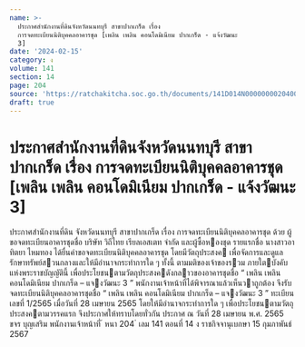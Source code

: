 ```yaml
---
name: >-
  ประกาศสำนักงานที่ดินจังหวัดนนทบุรี สาขาปากเกร็ด เรื่อง
  การจดทะเบียนนิติบุคคลอาคารชุด [เพลิน เพลิน คอนโดมิเนียม ปากเกร็ด - แจ้งวัฒนะ
  3]
date: '2024-02-15'
category: ง
volume: 141
section: 14
page: 204
source: 'https://ratchakitcha.soc.go.th/documents/141D014N0000000020400.pdf'
draft: true
---
```


# ประกาศสำนักงานที่ดินจังหวัดนนทบุรี สาขาปากเกร็ด เรื่อง การจดทะเบียนนิติบุคคลอาคารชุด [เพลิน เพลิน คอนโดมิเนียม ปากเกร็ด - แจ้งวัฒนะ 3]

ประกาศสํานักงานที่ดิน จังหวัดนนทบุรี สาขาปากเกร็ด เรื่อง การจดทะเบียนนิติบุคคลอาคารชุด ด้วย ผู้ขอจดทะเบียนอาคารชุดชื่อ บริษัท วิถีไทย เรียลเอสเตท จํากัด และผู้ซื้อหองชุด รายแรกชื่อ นางสาวอาทิตยา ไหมทอง ได้ยื่นคําขอจดทะเบียนนิติบุคคลอาคารชุด โดยมีวัตถุประสงค เพื่อจัดการและดูแลรักษาทรัพย์สวนกลางและให้มีอํานาจกระทําการใด ๆ ทั้งนี้ ตามมติของเจ้าของรวม ภายใตบังคับแห่งพระราชบัญญัตินี้ เพื่อประโยชนตามวัตถุประสงคดังกลาวของอาคารชุดชื่อ “ เพลิน เพลิน คอนโดมิเนียม ปากเกร็ด – แจงวัฒนะ 3 ” พนักงานเจ้าหน้าที่ได้พิจารณาแล้วเห็นวาถูกต้อง จึงรับจดทะเบียนนิติบุคคลอาคารชุดชื่อ “ เพลิน เพลิน คอนโดมิเนียม ปากเกร็ด – แจงวัฒนะ 3 ” ทะเบียนเลขที่ 1/2565 เมื่อวันที่ 28 เมษายน 2565 โดยให้มีอํานาจกระทําการใด ๆ เพื่อประโยชนตามวัตถุประสงคตามวรรคแรก จึงประกาศให้ทราบโดยทั่วกัน ประกาศ ณ วันที่ 28 เมษายน พ.ศ. 2565 ขจร บุญเสริม พนักงานเจ้าหน้าที่ ้ หนา 204 ่ เลม 141 ตอนที่ 14 ง ราชกิจจานุเบกษา 15 กุมภาพันธ์ 2567
